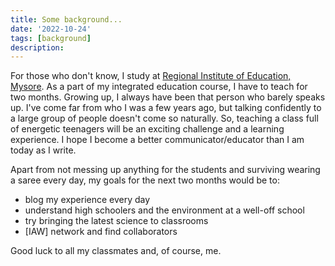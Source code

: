 ```yaml
---
title: Some background...
date: '2022-10-24'
tags: [background]
description: 
---
```

For those who don't know, I study at [Regional Institute of Education, Mysore](https://www.riemysore.ac.in/). As a part of my integrated education course, I have to teach for two months. Growing up, I always have been that person who barely speaks up. I've come far from who I was a few years ago, but talking confidently to a large group of people doesn't come so naturally. So, teaching a class full of energetic teenagers will be an exciting challenge and a learning experience. I hope I become a better communicator/educator than I am today as I write. 

Apart from not messing up anything for the students and surviving wearing a saree every day, my goals for the next two months would be to: 
- blog my experience every day
- understand high schoolers and the environment at a well-off school 
- try bringing the latest science to classrooms
- [IAW] network and find collaborators 

 Good luck to all my classmates and, of course, me.
